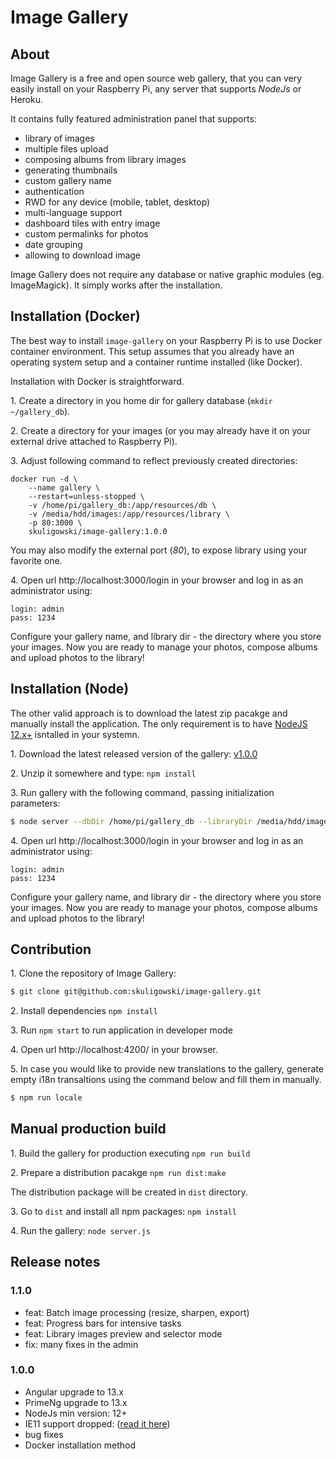 # Image Gallery


## About

Image Gallery is a free and open source web gallery, that you can very easily install on your Raspberry Pi, any server that supports *NodeJs* or Heroku.

It contains fully featured administration panel that supports:
- library of images
- multiple files upload
- composing albums from library images
- generating thumbnails
- custom gallery name
- authentication
- RWD for any device (mobile, tablet, desktop)
- multi-language support
- dashboard tiles with entry image
- custom permalinks for photos
- date grouping
- allowing to download image

Image Gallery does not require any database or native graphic modules (eg. ImageMagick).
It simply works after the installation.



## Installation (Docker)

The best way to install `image-gallery` on your Raspberry Pi is to use Docker container environment. This setup assumes that you already have an operating system setup and a container runtime installed (like Docker).

Installation with Docker is straightforward.

1\. Create a directory in you home dir for gallery database (`mkdir ~/gallery_db`).

2\. Create a directory for your images (or you may already have it on your external drive attached to Raspberry Pi).

3\. Adjust following command to reflect previously created directories:

```
docker run -d \
    --name gallery \
    --restart=unless-stopped \
    -v /home/pi/gallery_db:/app/resources/db \
    -v /media/hdd/images:/app/resources/library \
    -p 80:3000 \
    skuligowski/image-gallery:1.0.0
```

You may also modify the external port (*80*), to expose library using your favorite one.

4\. Open url http://localhost:3000/login in your browser and log in as an administrator using:

```
login: admin
pass: 1234
```

Configure your gallery name, and library dir - the directory where you store your images.
Now you are ready to manage your photos, compose albums and upload photos to the library!

## Installation (Node)

The other valid approach is to download the latest zip pacakge and manually install the application.
The only requirement is to have [NodeJS 12.x+](https://nodejs.org/en/download/) isntalled in your systemn.

1\. Download the latest released version of the gallery: [v1.0.0](https://github.com/skuligowski/image-gallery/releases/download/v1.0.0/v1.0.0.zip)

2\. Unzip it somewhere and type: `npm install` 

3\. Run gallery with the following command, passing initialization parameters:

```bash
$ node server --dbDir /home/pi/gallery_db --libraryDir /media/hdd/images --port 80
```

4\. Open url http://localhost:3000/login in your browser and log in as an administrator using:

```
login: admin
pass: 1234
```

Configure your gallery name, and library dir - the directory where you store your images.
Now you are ready to manage your photos, compose albums and upload photos to the library!


## Contribution

1\. Clone the repository of Image Gallery:

   ```bash
   $ git clone git@github.com:skuligowski/image-gallery.git
   ```

2\. Install dependencies `npm install`

3\. Run `npm start` to run application in developer mode

4\. Open url http://localhost:4200/ in your browser.

5\. In case you would like to provide new translations to the gallery, generate empty i18n transaltions using the command below and fill them in manually.

```bash
$ npm run locale
```


## Manual production build

1\. Build the gallery for production executing `npm run build`

2\. Prepare a distribution pacakge `npm run dist:make`

The distribution package will be created in `dist` directory.

3\. Go to `dist` and install all npm packages: `npm install`

4\. Run the gallery: `node server.js`


## Release notes


### 1.1.0
 - feat: Batch image processing (resize, sharpen, export)
 - feat: Progress bars for intensive tasks
 - feat: Library images preview and selector mode
 - fix: many fixes in the admin

### 1.0.0 
 - Angular upgrade to 13.x
 - PrimeNg upgrade to 13.x
 - NodeJs min version: 12+
 - IE11 support dropped: ([read it here](https://github.com/angular/angular/issues/41840))
 - bug fixes
 - Docker installation method
